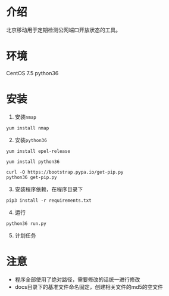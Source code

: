 # 介绍
北京移动用于定期检测公网端口开放状态的工具。

# 环境
CentOS 7.5
python36

# 安装
1. 安装`nmap`
```
yum install nmap
```

2. 安装`python36`
```
yum install epel-release

yum install python36

curl -O https://bootstrap.pypa.io/get-pip.py
python36 get-pip.py

```

3. 安装程序依赖，在程序目录下
```
pip3 install -r requirements.txt
```

4. 运行
```
python36 run.py
```

5. 计划任务



# 注意
- 程序全部使用了绝对路径，需要修改的话统一进行修改
- docs目录下的基准文件命名固定，创建相关文件的md5的空文件